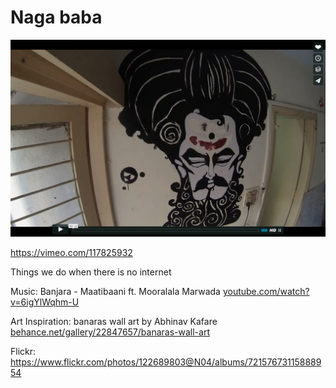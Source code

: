 # Naga baba

![](Screen%20Shot%202016-11-27%20at%202.20.50%20PM.png)

https://vimeo.com/117825932

Things we do when there is no internet

Music: Banjara - Maatibaani ft. Mooralala Marwada
[youtube.com/watch?v=6igYlWqhm-U](youtube.com/watch?v=6igYlWqhm-U)

Art Inspiration: banaras wall art by Abhinav Kafare
[behance.net/gallery/22847657/banaras-wall-art](behance.net/gallery/22847657/banaras-wall-art)

Flickr: https://www.flickr.com/photos/122689803@N04/albums/72157673115888954
